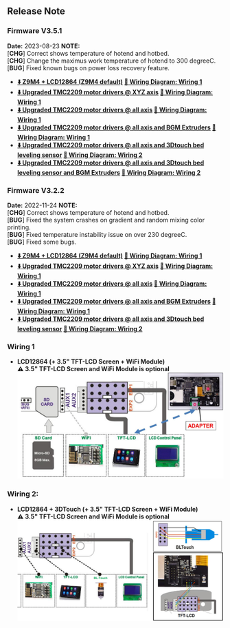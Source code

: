 ## Release Note
### Firmware V3.5.1
**Date:** 	 2023-08-23
**NOTE:**    
[**CHG**] Correct shows temperature of hotend and hotbed.   
[**CHG**] Change the maximus work temperature of hotend to 300 degreeC.    
[**BUG**] Fixed known bugs on power loss recovery feature.  
- **[:arrow_down: Z9M4 + LCD12864 (Z9M4 default)](./Z9M4_V3_5_1.zip) [:art: Wiring Diagram: Wiring 1](#wiring-1)**
- **[:arrow_down: Upgraded TMC2209 motor drivers @ XYZ axis](./Z9M4_TMC220x%40XYZ_V3_5_1.zip) [:art: Wiring Diagram: Wiring 1](#wiring-1)**
- **[:arrow_down: Upgraded TMC2209 motor drivers @ all axis](./Z9M4_TMC220x%40All_V3_5_1.zip) [:art: Wiring Diagram: Wiring 1](#wiring-1)**
- **[:arrow_down: Upgraded TMC2209 motor drivers @ all axis and BGM Extruders](./Z9M4_TMC220x@All_BGM_V3_5_1.zip) [:art: Wiring Diagram: Wiring 1](#wiring-1)**
- **[:arrow_down: Upgraded TMC2209 motor drivers @ all axis and 3Dtouch bed leveling sensor](./Z9M4_TMC220x@All_3DTouch_V3_5_1.zip) [:art: Wiring Diagram: Wiring 2](#wiring-2)**
- **[:arrow_down: Upgraded TMC2209 motor drivers @ all axis and 3Dtouch bed leveling sensor and BGM Extruders](./Z9M4_TMC220x@All_3DTouch_BGM_V3_5_1.zip) [:art: Wiring Diagram: Wiring 2](#wiring-2)**

### Firmware V3.2.2
**Date:** 	 2022-11-24
**NOTE:**    
[**CHG**] Correct shows temperature of hotend and hotbed.   
[**BUG**] Fixed the system crashes on gradient and random mixing color printing.  
[**BUG**] Fixed temperature instability issue on over 230 degreeC.  
[**BUG**] Fixed some bugs.  
- **[:arrow_down: Z9M4 + LCD12864 (Z9M4 default)](./Z9M4_V3_2_3.zip) [:art: Wiring Diagram: Wiring 1](#wiring-1)**
- **[:arrow_down: Upgraded TMC2209 motor drivers @ XYZ axis](./Z9M4_TMC220x%40XYZ_V3_2_3.zip) [:art: Wiring Diagram: Wiring 1](#wiring-1)**
- **[:arrow_down: Upgraded TMC2209 motor drivers @ all axis](./Z9M4_TMC220x%40All_V3_2_3.zip) [:art: Wiring Diagram: Wiring 1](#wiring-1)**
- **[:arrow_down: Upgraded TMC2209 motor drivers @ all axis and BGM Extruders](./Z9M4_TMC220x%40All_BGM_V3_2_3.zip) [:art: Wiring Diagram: Wiring 1](#wiring-1)**
- **[:arrow_down: Upgraded TMC2209 motor drivers @ all axis and 3Dtouch bed leveling sensor](./Z9M4_TMC220x%40All_3DTouch_V3_2_3.zip) [:art: Wiring Diagram: Wiring 2](#wiring-2)**

### Wiring 1
- **LCD12864 (+ 3.5" TFT-LCD Screen + WiFi Module)**     
**:warning: 3.5" TFT-LCD Screen and WiFi Module is optional**    
![](./LCD12864_Wiring1.jpg)

### Wiring 2:
- **LCD12864 + 3DTouch (+ 3.5" TFT-LCD Screen + WiFi Module)**     
**:warning: 3.5" TFT-LCD Screen and WiFi Module is optional**    
![](./LCD12864_Wiring2.jpg)